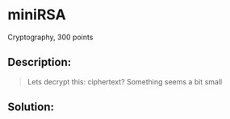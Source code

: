 # miniRSA
Cryptography, 300 points

## Description:
> Lets decrypt this: ciphertext? Something seems a bit small


## Solution: 


